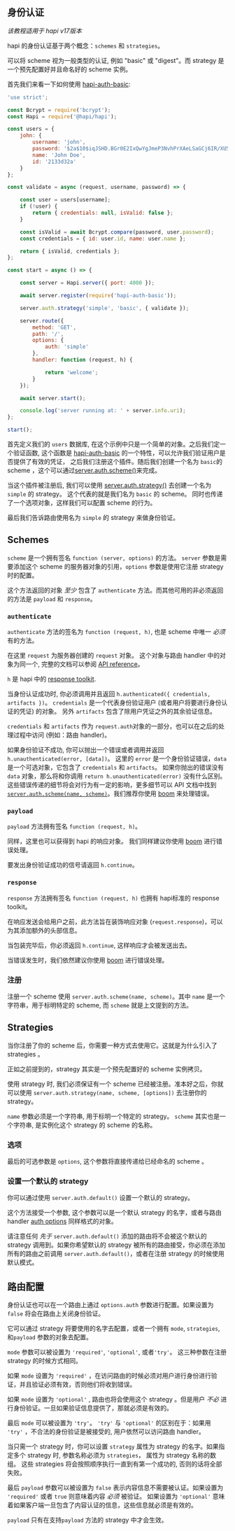## 身份认证

_该教程适用于 hapi v17版本_

hapi 的身份认证基于两个概念：`schemes` 和 `strategies`。

可以将 scheme 视为一般类型的认证, 例如 "basic" 或 "digest"。而 strategy 是一个预先配置好并且命名好的 scheme 实例。

首先我们来看一下如何使用 [hapi-auth-basic](https://github.com/hapijs/hapi-auth-basic):

```javascript
'use strict';

const Bcrypt = require('bcrypt');
const Hapi = require('@hapi/hapi');

const users = {
    john: {
        username: 'john',
        password: '$2a$10$iqJSHD.BGr0E2IxQwYgJmeP3NvhPrXAeLSaGCj6IR/XU5QtjVu5Tm',   // '密码: secret'
        name: 'John Doe',
        id: '2133d32a'
    }
};

const validate = async (request, username, password) => {

    const user = users[username];
    if (!user) {
        return { credentials: null, isValid: false };
    }

    const isValid = await Bcrypt.compare(password, user.password);
    const credentials = { id: user.id, name: user.name };

    return { isValid, credentials };
};

const start = async () => {

    const server = Hapi.server({ port: 4000 });

    await server.register(require('hapi-auth-basic'));

    server.auth.strategy('simple', 'basic', { validate });

    server.route({
        method: 'GET',
        path: '/',
        options: {
            auth: 'simple'
        },
        handler: function (request, h) {

            return 'welcome';
        }
    });

    await server.start();

    console.log('server running at: ' + server.info.uri);
};

start();
```

首先定义我们的 `users` 数据库, 在这个示例中只是一个简单的对象。之后我们定一个验证函数, 这个函数是 [hapi-auth-basic](https://github.com/hapijs/hapi-auth-basic) 的一个特性，可以允许我们验证用户是否提供了有效的凭证，
之后我们注册这个插件。随后我们创建一个名为 `basic`的 scheme ，这个可以通过[server.auth.scheme()](/api#serverauthschemename-scheme)来完成。

当这个插件被注册后, 我们可以使用 [server.auth.strategy()](/api#serverauthstrategyname-scheme-mode-options) 去创建一个名为 `simple` 的 strategy。 这个代表的就是我们名为 `basic` 的 scheme。 同时也传递了一个选项对象，这样我们可以配置 scheme 的行为。

最后我们告诉路由使用名为 `simple` 的 strategy 来做身份验证。

## Schemes

`scheme` 是一个拥有签名 `function (server, options)` 的方法。 `server` 参数是需要添加这个 scheme 的服务器对象的引用，`options` 参数是使用它注册 strategy 时的配置。

这个方法返回的对象 *至少* 包含了 `authenticate` 方法。而其他可用的非必须返回的方法是 `payload` 和 `response`。

### `authenticate`

`authenticate` 方法的签名为 `function (request, h)`, 也是 scheme 中唯一 *必须* 有的方法。

在这里 `request` 为服务器创建的 `request` 对象。 这个对象与路由 handler 中的对象为同一个, 完整的文档可以参阅 [API reference](/api#request-object)。

`h` 是 hapi 中的 [response toolkit](https://hapijs.com/api#response-toolkit).

当身份认证成功时, 你必须调用并且返回 `h.authenticated({ credentials, artifacts })`。 `credentials` 是一个代表身份验证用户 (或者用户将要进行身份认证的凭证) 的对象。 另外 `artifacts` 包含了除用户凭证之外的其余验证信息。

`credentials` 和 `artifacts` 作为 `request.auth`对象的一部分，也可以在之后的处理过程中访问 (例如：路由 handler)。

如果身份验证不成功, 你可以抛出一个错误或者调用并返回 `h.unauthenticated(error, [data])`。 这里的 `error` 是一个身份验证错误，`data` 是一个可选对象，它包含了 `credentials` 和 `artifacts`。 如果你抛出的错误没有 `data` 对象，那么将和你调用 `return h.unauthenticated(error)` 没有什么区别。 这些错误传递的细节将会对行为有一定的影响，更多细节可以 API 文档中找到 [`server.auth.scheme(name, scheme)`](https://hapijs.com/api#-serverauthschemename-scheme)。我们推荐你使用 [boom](https://github.com/hapijs/boom) 来处理错误。

### `payload`

`payload` 方法拥有签名 `function (request, h)`。

同样，这里也可以获得到 hapi 的响应对象。 我们同样建议你使用 [boom](https://github.com/hapijs/boom) 进行错误处理。

要发出身份验证成功的信号请返回 `h.continue`。

### `response`

`response` 方法拥有签名 `function (request, h)` 也拥有 hapi标准的 response toolkit。

在响应发送会给用户之前，此方法旨在装饰响应对象 (`request.response`)，可以为其添加额外的头部信息。

当包装完毕后，你必须返回 `h.continue`, 这样响应才会被发送出去。

当错误发生时，我们依然建议你使用 [boom](https://github.com/hapijs/boom) 进行错误处理。

### 注册

注册一个 scheme 使用 `server.auth.scheme(name, scheme)`。其中 `name` 是一个字符串，用于标明特定的 scheme, 而 `scheme` 就是上文提到的方法。

## Strategies

当你注册了你的 scheme 后，你需要一种方式去使用它。这就是为什么引入了 strategies 。

正如之前提到的，strategy 其实是一个预先配置好的 scheme 实例拷贝。

使用 strategy 时, 我们必须保证有一个 scheme 已经被注册。准本好之后，你就可以使用 `server.auth.strategy(name, scheme, [options])` 去注册你的 strategy。

`name` 参数必须是一个字符串, 用于标明一个特定的 strategy。 `scheme` 其实也是一个字符串, 是实例化这个 strategy 的 scheme 的名称。

### 选项

最后的可选参数是 `options`, 这个参数将直接传递给已经命名的 scheme 。

### 设置一个默认的 strategy

你可以通过使用 `server.auth.default()` 设置一个默认的 strategy。

这个方法接受一个参数, 这个参数可以是一个默认 strategy 的名字，或者与路由handler [auth options](#route-configuration) 同样格式的对象。

请注意任何 *先于* `server.auth.default()` 添加的路由将不会被这个默认的 strategy 调用到。如果你希望默认的 strategy 被所有的路由接受，你必须在添加所有的路由之前调用 `server.auth.default()`，或者在注册 strategy 的时候使用默认模式。

## 路由配置

身份认证也可以在一个路由上通过 `options.auth` 参数进行配置。如果设置为 `false` 将会在路由上关闭身份验证。

它可以通过 strategy 将要使用的名字去配置，或者一个拥有 `mode`, `strategies`, 和`payload` 参数的对象去配置。

`mode` 参数可以被设置为 `'required'`, `'optional'`, 或者`'try'`。 这三种参数在注册 strategy 的时候方式相同。

如果 `mode` 设置为 `'required'` ，在访问路由的时候必须对用户进行身份进行验证，并且验证必须有效，否则他们将收到错误。

如果 `mode` 设置为 `'optional'` , 路由也将会使用这个 strategy 。但是用户 *不必* 进行身份验证。一旦如果验证信息提供了，那就必须是有效的。

最后 `mode` 可以被设置为 `'try'`。 `'try'` 与 `'optional'` 的区别在于：如果用 `'try'` ，不合法的身份验证是被接受的, 用户依然可以访问路由 handler。

当只需一个 strategy 时，你可以设置 `strategy` 属性为 strategy 的名字。如果指定多个 strategy 时, 参数名称必须为 `strategies`， 属性为 strategy 名称的数组。 这些 strategies 将会按照顺序执行一直到有第一个成功的, 否则的话将全部失败。

最后 `payload` 参数可以被设置为 `false` 表示内容信息不需要被认证。如果设置为 `'required'` 或者 `true` 则意味着内容 *必须* 被验证。 如果设置为 `'optional'` 意味着如果客户端一旦包含了内容认证的信息，这些信息就必须是有效的。

`payload` 只有在支持`payload` 方法的 strategy 中才会生效。
